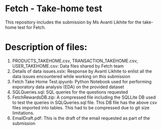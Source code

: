 # Fetch - Take-home test
This repository includes the submission by Ms Avanti Likhite for the take-home test for Fetch.

# Description of files:
1. PRODUCTS_TAKEHOME.csv, TRANSACTION_TAKEHOME.csv, USER_TAKEHOME.csv: Data files shared by Fetch team
2. Details of data issues.xslx: Response by Avanti Likhite to enlist all the data issues encountered while working on this submission
3. Fetch Take Home Test.ipyunb: Python Notebook used for performing exporatory data analysis (EDA) on the provided dataset
4. SQLQueries.sql: SQL queries for the questions requested
5. FetchRewardsDB.zip: A compressed file including the SQLLite DB used to test the queries in SQLQueries.sql file. This DB file has the above csv files imported into tables. This had to be compressed due to git size limitations.
6. EmailDraft.pdf: This is the draft of the email requested as part of the submission
